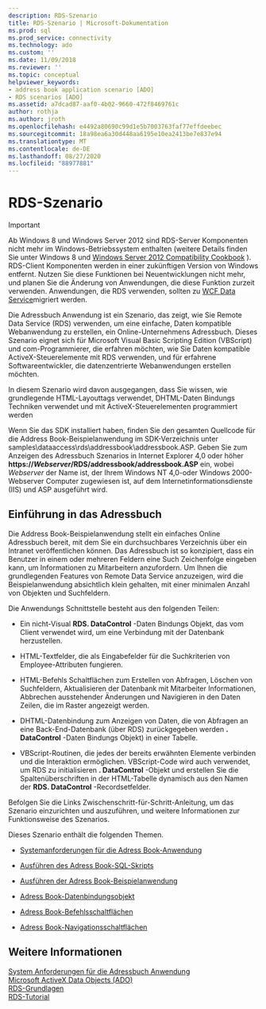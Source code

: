 ```yaml
---
description: RDS-Szenario
title: RDS-Szenario | Microsoft-Dokumentation
ms.prod: sql
ms.prod_service: connectivity
ms.technology: ado
ms.custom: ''
ms.date: 11/09/2018
ms.reviewer: ''
ms.topic: conceptual
helpviewer_keywords:
- address book application scenario [ADO]
- RDS scenarios [ADO]
ms.assetid: a7dcad87-aaf0-4b02-9660-472f8469761c
author: rothja
ms.author: jroth
ms.openlocfilehash: e4492a80690c99d1e5b7003763faf77effdeebec
ms.sourcegitcommit: 18a98ea6a30d448aa6195e10ea2413be7e837e94
ms.translationtype: MT
ms.contentlocale: de-DE
ms.lasthandoff: 08/27/2020
ms.locfileid: "88977881"
---
```

# <a name="rds-scenario"></a>RDS-Szenario
> [!IMPORTANT]
>  Ab Windows 8 und Windows Server 2012 sind RDS-Server Komponenten nicht mehr im Windows-Betriebssystem enthalten (weitere Details finden Sie unter Windows 8 und [Windows Server 2012 Compatibility Cookbook](https://www.microsoft.com/download/details.aspx?id=27416) ). RDS-Client Komponenten werden in einer zukünftigen Version von Windows entfernt. Nutzen Sie diese Funktionen bei Neuentwicklungen nicht mehr, und planen Sie die Änderung von Anwendungen, die diese Funktion zurzeit verwenden. Anwendungen, die RDS verwenden, sollten zu [WCF Data Service](https://go.microsoft.com/fwlink/?LinkId=199565)migriert werden.  
  
 Die Adressbuch Anwendung ist ein Szenario, das zeigt, wie Sie Remote Data Service (RDS) verwenden, um eine einfache, Daten kompatible Webanwendung zu erstellen, ein Online-Unternehmens Adressbuch. Dieses Szenario eignet sich für Microsoft Visual Basic Scripting Edition (VBScript) und com-Programmierer, die erfahren möchten, wie Sie Daten kompatible ActiveX-Steuerelemente mit RDS verwenden, und für erfahrene Softwareentwickler, die datenzentrierte Webanwendungen erstellen möchten.  
  
 In diesem Szenario wird davon ausgegangen, dass Sie wissen, wie grundlegende HTML-Layouttags verwendet, DHTML-Daten Bindungs Techniken verwendet und mit ActiveX-Steuerelementen programmiert werden  
  
 Wenn Sie das SDK installiert haben, finden Sie den gesamten Quellcode für die Address Book-Beispielanwendung im SDK-Verzeichnis unter samples\dataaccess\rds\addressbook\addressbook.ASP. Geben Sie zum Anzeigen des Adressbuch Szenarios in Internet Explorer 4,0 oder höher **https://*Webserver*/RDS/addressbook/addressbook.ASP** ein, wobei *Webserver* der Name ist, der Ihrem Windows NT 4,0-oder Windows 2000-Webserver Computer zugewiesen ist, auf dem Internetinformationsdienste (IIS) und ASP ausgeführt wird.  
  
## <a name="introduction-to-address-book"></a>Einführung in das Adressbuch  
 Die Address Book-Beispielanwendung stellt ein einfaches Online Adressbuch bereit, mit dem Sie ein durchsuchbares Verzeichnis über ein Intranet veröffentlichen können. Das Adressbuch ist so konzipiert, dass ein Benutzer in einem oder mehreren Feldern eine Such Zeichenfolge eingeben kann, um Informationen zu Mitarbeitern anzufordern. Um Ihnen die grundlegenden Features von Remote Data Service anzuzeigen, wird die Beispielanwendung absichtlich klein gehalten, mit einer minimalen Anzahl von Objekten und Suchfeldern.  
  
 Die Anwendungs Schnittstelle besteht aus den folgenden Teilen:  
  
-   Ein nicht-Visual **RDS. DataControl** -Daten Bindungs Objekt, das vom Client verwendet wird, um eine Verbindung mit der Datenbank herzustellen.  
  
-   HTML-Textfelder, die als Eingabefelder für die Suchkriterien von Employee-Attributen fungieren.  
  
-   HTML-Befehls Schaltflächen zum Erstellen von Abfragen, Löschen von Suchfeldern, Aktualisieren der Datenbank mit Mitarbeiter Informationen, Abbrechen ausstehender Änderungen und Navigieren in den Daten Zeilen, die im Raster angezeigt werden.  
  
-   DHTML-Datenbindung zum Anzeigen von Daten, die von Abfragen an eine Back-End-Datenbank (über RDS) zurückgegeben werden **. DataControl** -Daten Bindungs Objekt) in einer Tabelle.  
  
-   VBScript-Routinen, die jedes der bereits erwähnten Elemente verbinden und die Interaktion ermöglichen. VBScript-Code wird auch verwendet, um RDS zu initialisieren **. DataControl** -Objekt und erstellen Sie die Spaltenüberschriften in der HTML-Tabelle dynamisch aus den Namen der **RDS. DataControl** -Recordsetfelder.  
  
 Befolgen Sie die Links Zwischenschritt-für-Schritt-Anleitung, um das Szenario einzurichten und auszuführen, und weitere Informationen zur Funktionsweise des Szenarios.  
  
 Dieses Szenario enthält die folgenden Themen.  
  
-   [Systemanforderungen für die Adress Book-Anwendung](./system-requirements-for-the-address-book-application.md)  
  
-   [Ausführen des Adress Book-SQL-Skripts](./running-the-address-book-sql-script.md)  
  
-   [Ausführen der Adress Book-Beispielanwendung](./running-the-address-book-sample-application.md)  
  
-   [Adress Book-Datenbindungsobjekt](./address-book-data-binding-object.md)  
  
-   [Adress Book-Befehlsschaltflächen](./address-book-command-buttons.md)  
  
-   [Adress Book-Navigationsschaltflächen](./address-book-navigation-buttons.md)  
  
## <a name="see-also"></a>Weitere Informationen  
 [System Anforderungen für die Adressbuch Anwendung](./system-requirements-for-the-address-book-application.md)   
 [Microsoft ActiveX Data Objects (ADO)](../../microsoft-activex-data-objects-ado.md)   
 [RDS-Grundlagen](./rds-fundamentals.md)   
 [RDS-Tutorial](./rds-tutorial.md)